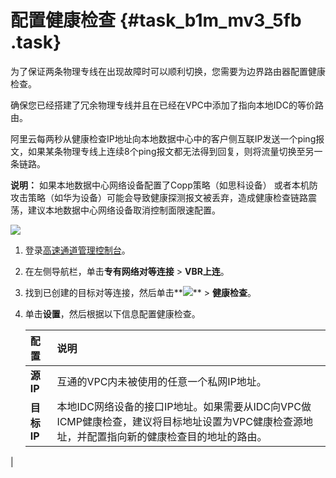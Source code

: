 # 配置健康检查 {#task_b1m_mv3_5fb .task}

为了保证两条物理专线在出现故障时可以顺利切换，您需要为边界路由器配置健康检查。

确保您已经搭建了冗余物理专线并且在已经在VPC中添加了指向本地IDC的等价路由。

阿里云每两秒从健康检查IP地址向本地数据中心中的客户侧互联IP发送一个ping报文，如果某条物理专线上连续8个ping报文都无法得到回复，则将流量切换至另一条链路。

**说明：** 如果本地数据中心网络设备配置了Copp策略（如思科设备） 或者本机防攻击策略（如华为设备）可能会导致健康探测报文被丢弃，造成健康检查链路震荡，建议本地数据中心网络设备取消控制面限速配置。

![](http://static-aliyun-doc.oss-cn-hangzhou.aliyuncs.com/assets/img/62556/155169541331622_zh-CN.png)

1.  登录[高速通道管理控制台](https://expressconnectnext.console.aliyun.com)。 
2.  在左侧导航栏，单击**专有网络对等连接** \> **VBR上连**。 
3.  找到已创建的目标对等连接，然后单击**![](http://static-aliyun-doc.oss-cn-hangzhou.aliyuncs.com/assets/img/21440/155169541312053_zh-CN.png)** \> **健康检查**。 
4.  单击**设置**，然后根据以下信息配置健康检查。 

    |配置|说明|
    |:-|:-|
    |**源IP**|互通的VPC内未被使用的任意一个私网IP地址。|
    |**目标IP**|本地IDC网络设备的接口IP地址。如果需要从IDC向VPC做ICMP健康检查，建议将目标地址设置为VPC健康检查源地址，并配置指向新的健康检查目的地址的路由。

|


